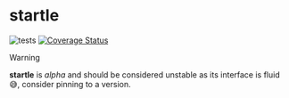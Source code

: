 # startle

![tests](https://github.com/oir/startle/actions/workflows/test.yml/badge.svg)
[![Coverage Status](https://coveralls.io/repos/github/oir/startle/badge.svg?branch=main)](https://coveralls.io/github/oir/startle?branch=main)

> [!WARNING]  
> **startle** is _alpha_ and should be considered unstable as its interface is fluid 😅, consider pinning to a version.
